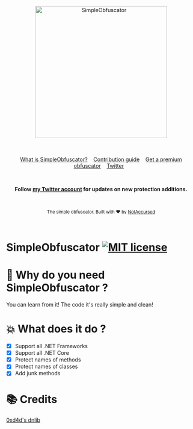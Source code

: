 <p align="center">
    <img width="350" height="350" src="https://i.ibb.co/LCXnRLy/Logo-definitivo-notaccursed-Rotondo-min.png" alt="SimpleObfuscator">
    <br>
    <br>
    <br>
</p>

<p align="center">
    <a href="https://github.com/NotAccursed/SimpleObfuscator/wiki/Home--Simple-Obfuscator">What is SimpleObfuscator?</a>&nbsp;&nbsp;&nbsp;
    <a href="https://github.com/NotAccursed/SimpleObfuscator/issues">Contribution guide</a>&nbsp;&nbsp;&nbsp;
    <a href="https://cyphor.net">Get a premium obfuscator</a>&nbsp;&nbsp;&nbsp;
    <a href="https://twitter.com/NAccursed">Twitter</a>&nbsp;&nbsp;&nbsp;
</p>

<br>

<p align="center">
    <b>Follow <a href="https://twitter.com/NAccursed">my Twitter account</a> for updates on new protection additions.</b>
</p>

<br>

<p align="center">
  <sub>The simple obfuscator. Built with ❤︎ by <a href="https://twitter.com/NAccursed">NotAccursed</a></sub>
</p>
<br>

# SimpleObfuscator [![MIT license](https://img.shields.io/badge/License-MIT-blue.svg)](https://lbesson.mit-license.org/)


# 📜 Why do you need SimpleObfuscator ?

You can learn from it! The code it's really simple and clean!

# 💥 What does it do ?

- [x] Support all .NET Frameworks
- [x] Support all .NET Core 
- [x] Protect names of methods
- [x] Protect names of classes
- [x] Add junk methods

# 📚 Credits 

[0xd4d's dnlib](https://github.com/0xd4d/dnlib/)
